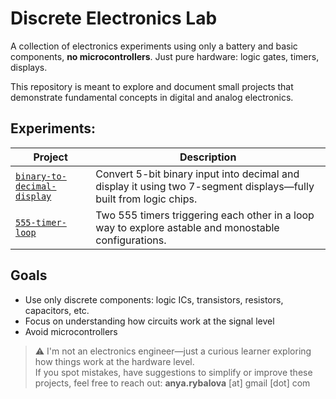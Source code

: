 # Discrete Electronics Lab

A collection of electronics experiments using only a battery and basic components, **no microcontrollers**. Just pure hardware: logic gates, timers, displays.

This repository is meant to explore and document small projects that demonstrate fundamental concepts in digital and analog electronics.

## Experiments:
| Project | Description |
|--------|-------------|
| [`binary-to-decimal-display`](./binary-to-decimal-display) | Convert 5-bit binary input into decimal and display it using two 7-segment displays—fully built from logic chips. |
| [`555-timer-loop`](./555-timer-loop) | Two 555 timers triggering each other in a loop way to explore astable and monostable configurations. |


## Goals
- Use only discrete components: logic ICs, transistors, resistors, capacitors, etc.
- Focus on understanding how circuits work at the signal level
- Avoid microcontrollers


> ⚠️ I'm not an electronics engineer—just a curious learner exploring how things work at the hardware level.  
> If you spot mistakes, have suggestions to simplify or improve these projects, feel free to reach out: **anya.rybalova** [at] gmail [dot] com

